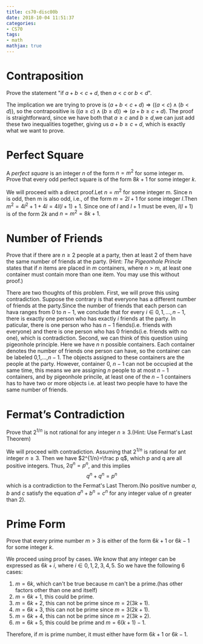 ```yaml
---
title: cs70-disc00b
date: 2018-10-04 11:51:37
categories:
- CS70
tags:
- math
mathjax: true
---
```


# Contraposition

Prove the statement "if $a+b<c+d$, then $a<c$ or $b<d$".

The implication we are trying to prove is $(a+b<c+d)\Rightarrow((a<c)\land(b<d))$, so the contrapositive is $((a\ge c)\land(b\ge d)) \Rightarrow (a+b \ge c+d)$. The proof is straightforward, since we have both that $a\ge c$ and $b\ge d$,we can just add these two inequalities together, giving us $a+b\ge c+d$, which is exactly what we want to prove.

<!-- more -->
# Perfect Square

A *perfect square* is an integer $n$ of the form $n=m^2$ for some integer m. Prove that every odd perfect square is of the form $8k+1$ for some integer $k$.

We will proceed with a direct proof.Let $n=m^2$ for some integer m. Since n is odd, then m is also odd, i.e., of the form $m=2l+1$ for some integer $l$.Then $m^2=4l^2+1+4l=4l(l+1)+1$. Since one of $l$ and $l+1$ must be even, $l(l+1)$ is of the form $2k$ and $n=m^2=8k+1$.

# Number of Friends

Prove that if there are $n\ge 2$ people at a party, then at least 2 of them have the same number of friends at the party.
(Hint: *The Pigeonhole Princle* states that if $n$ items are placed in $m$ containers, where $n>m$, at least one container must contain more than one item. You may use this without proof.)

There are two thoughts of this problem. First, we will prove this using contradiction. Suppose the contrary is that everyone has a different number of friends at the party.Since the number of friends that each person can hava ranges from 0 to $n-1$, we conclude that for every $i \in {0,1,...,n-1}$, there is exactly one person who has exactly $i$ friends at the party. In paticular, there is one person who has $n-1$ fiends(i.e. friends with everyone) and there is one person who has $0$ friends(i.e. friends with no one), which is contradiction. Second, we can think of this question using pigeonhole principle. Here we have $n$ n possible containers. Each container denotes the number of friends one person can have, so the container can be labeled 0,1,...,$n - 1$. The objects assigned to these containers are the people at the party. However, container 0, $n-1$ can not be occupied at the same time, this means we are assigning $n$ people to at most $n-1$ containers, and by pigeonhole princile, at least one of the $n-1$ containers has to have two or more objects i.e. at least two people have to have the same number of friends.

# Fermat’s Contradiction

Prove that $2^{1/n}$ is not rational for any integer $n\ge 3$.(Hint: Use Fermat's Last Theorem)

We will proceed with contradiction. Assuming that $2^{1/n}$ is rational for ant integer $n\ge 3$. Then we have $2^{1/n}=\frac p q$, which p and q are all positive integers. Thus, $2q^n=p^n$, and this implies
$$q^n+q^n=p^n$$
which is a contradiction to the Fermat's Last Therom.(No positive number $a$, $b$ and $c$ satisfy the equation $a^n+b^n=c^n$ for any integer value of $n$ greater than 2).

# Prime Form

Prove that every prime number $m>3$ is either of the form $6k+1$ or $6k-1$ for some integer $k$.

We proceed using proof by cases. We know that any integer can be expressed as $6k+i$, where $i\in {0, 1, 2, 3, 4, 5}$. So we have the following 6 cases:
1. $m=6k$, which can't be true because m can't be a prime.(has other factors other than one and itself)
2. $m=6k+1$, this could be prime.
3. $m=6k+2$, this can not be prime since $m=2(3k+1)$.
4. $m=6k+3$, this can not be prime since $m=3(2k+1)$.
5. $m=6k+4$, this can not be prime since $m=2(3k+2)$.
6. $m=6k+5$, this could be prime and $m=6(k+1)-1$.

Therefore, if $m$ is prime number, it must either have form $6k+1$ or $6k-1$.
